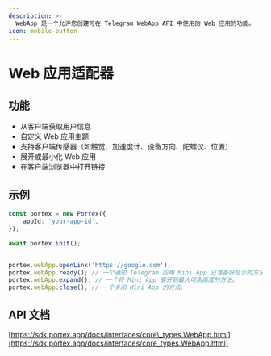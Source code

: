 ```yaml
---
description: >-
  WebApp 是一个允许您创建可在 Telegram WebApp API 中使用的 Web 应用的功能。
icon: mobile-button
---
```


# Web 应用适配器

## 功能

* 从客户端获取用户信息
* 自定义 Web 应用主题
* 支持客户端传感器（如触觉、加速度计、设备方向、陀螺仪、位置）
* 展开或最小化 Web 应用
* 在客户端浏览器中打开链接

## 示例

```typescript
const portex = new Portex({
    appId: 'your-app-id',
});

await portex.init();


portex.webApp.openLink('https://google.com');
portex.webApp.ready(); // 一个通知 Telegram 应用 Mini App 已准备好显示的方法。
portex.webApp.expand(); // 一个将 Mini App 展开到最大可用高度的方法。
portex.webApp.close(); // 一个关闭 Mini App 的方法。
```

## API 文档

[https://sdk.portex.app/docs/interfaces/core\_types.WebApp.html](https://sdk.portex.app/docs/interfaces/core_types.WebApp.html)
